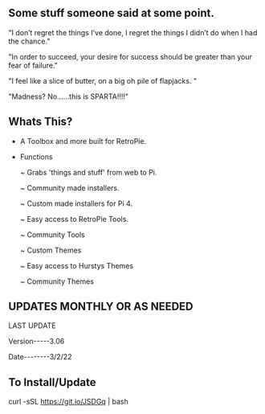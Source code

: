 ## Some stuff someone said at some point.

"I don’t regret the things I’ve done, I regret the things I didn’t do when I had the chance."

"In order to succeed, your desire for success should be greater than your fear of failure."

"I feel like a slice of butter, on a big oh pile of flapjacks. "

"Madness? No......this is SPARTA!!!!"

## Whats This? 

- A Toolbox and more built for RetroPie. 

- Functions
    
    ~ Grabs 'things and stuff'  from web to Pi. 
    
    ~ Community made installers.

    ~ Custom made installers for Pi 4.
    
    ~ Easy access to RetroPie Tools.
    
    ~ Community Tools
    
    ~ Custom Themes 
    
    ~ Easy access to Hurstys Themes
    
    ~ Community Themes
    
## UPDATES MONTHLY OR AS NEEDED 

LAST UPDATE 

Version-----3.06

Date--------3/2/22

## To Install/Update 

curl -sSL https://git.io/JSDGq | bash 
